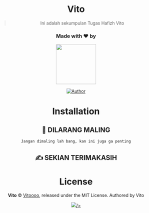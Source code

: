 <div align="center">

# **Vito**

> Ini adalah sekumpulan Tugas Hafizh Vito
>
>

  <h3>Made with ❤️ by</h3>

  <a href="https://github.com/HAFizh-script"><img src="https://avatars.githubusercontent.com/u/72478122?v=4" height="128" width="128" /></a>

  <a href="https://github.com/HAFizh-script"><img title="Author" src="https://img.shields.io/badge/Author-Vito-purple.svg?style=for-the-badge&logo=github" /></a>




# Installation
## 📝 DILARANG MALING
```cmd
Jangan dimaling lah bang, kan ini juga ga penting
```

## ✍️ SEKIAN TERIMAKASIH

# License
**Vito** © [Vitoooo](https://github.com/HAFizh-script), released under the MIT License.
Authored by Vito

<div align="center">
  <a href="https://app.fossa.com/projects/git%2Bgithub.com%2FHAFizh-script%2FTugas-Vito?ref=badge_large"><img src="https://app.fossa.com/projects/git%2Bgithub.com%2FHAFizh-script%2FTugas-Vito.svg" />/>
</div>

